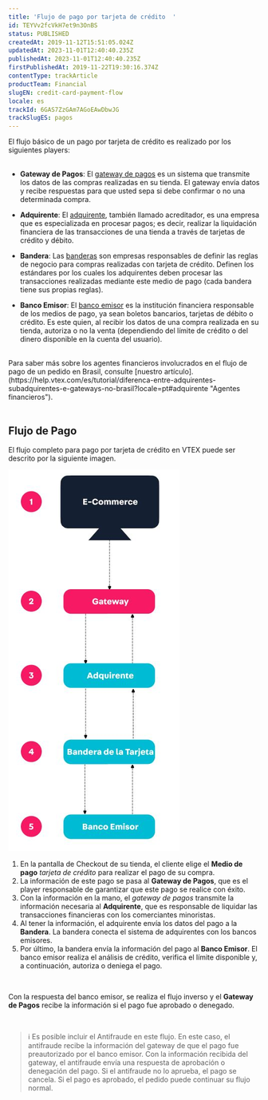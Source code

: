 ```yaml
---
title: 'Flujo de pago por tarjeta de crédito  '
id: TEYVv2fcVkH7et9n3OnBS
status: PUBLISHED
createdAt: 2019-11-12T15:51:05.024Z
updatedAt: 2023-11-01T12:40:40.235Z
publishedAt: 2023-11-01T12:40:40.235Z
firstPublishedAt: 2019-11-22T19:30:16.374Z
contentType: trackArticle
productTeam: Financial
slugEN: credit-card-payment-flow
locale: es
trackId: 6GAS7ZzGAm7AGoEAwDbwJG
trackSlugES: pagos
---
```


El flujo básico de un pago por tarjeta de crédito es realizado por los siguientes players:    
<br/>
- **Gateway de Pagos**: El [gateway de pagos](https://help.vtex.com/es/tutorial/o-que-e-um-gateway-de-pagamentos?locale=pt "Gateway de pagos") es un sistema que transmite los datos de las compras realizadas en su tienda. El gateway envía datos y recibe respuestas para que usted sepa si debe confirmar o no una determinada compra.

- **Adquirente**: El [adquirente](https://help.vtex.com/es/tutorial/diferenca-entre-adquirentes-subadquirentes-e-gateways-no-brasil?locale=pt#adquirente "Adquirente"), también llamado acreditador, es una empresa que es especializada en procesar pagos; es decir, realizar la liquidación financiera de las transacciones de una tienda a través de tarjetas de crédito y débito.

- **Bandera**: Las [banderas](https://help.vtex.com/es/tutorial/que-es-una-bandera-de-tarjeta-de-credito--4bNba5QYuIwKEmac88KwyI "Bandera") son empresas responsables de definir las reglas de negocio para compras realizadas con tarjeta de crédito. Definen los estándares  por los cuales los adquirentes deben procesar las transacciones realizadas mediante este medio de pago (cada bandera tiene sus propias reglas).
- **Banco Emisor**: El [banco emisor](https://help.vtex.com/es/tutorial/o-que-e-banco-emissor?locale=pt "Banco Emisor") es la institución financiera responsable de los medios de pago, ya sean boletos bancarios, tarjetas de débito o crédito. Es este quien, al recibir los datos de una compra realizada en su tienda, autoriza o no la venta (dependiendo del límite de crédito o del dinero disponible en la cuenta del usuario).
<br/>
Para saber más sobre los agentes financieros involucrados en el flujo de pago de un pedido en Brasil, consulte [nuestro artículo].
(https://help.vtex.com/es/tutorial/diferenca-entre-adquirentes-subadquirentes-e-gateways-no-brasil?locale=pt#adquirente "Agentes financieros"). <br/>
<br/>

## Flujo de Pago

El flujo completo para pago por tarjeta de crédito en VTEX puede ser descrito por la siguiente imagen.  

![Tarjeta de crédito - Flujo básico de un pago](https://raw.githubusercontent.com/vtexdocs/help-center-content/refs/heads/main/docs/es/tracks/payments/flujo-de-pago-por-tarjeta-de-credito_1.JPG)

1. En la pantalla de Checkout de su tienda, el cliente elige el **Medio de pago** _tarjeta de crédito_ para realizar el pago de su compra.
2. La información de este pago se pasa al **Gateway de Pagos**, que es el player responsable de garantizar que este pago se realice con éxito.
3. Con la información en la mano, el _gateway de pagos_ transmite la información necesaria al **Adquirente**, que es responsable de liquidar las transacciones financieras con los comerciantes minoristas.
4. Al tener la información, el adquirente envía los datos del pago a la **Bandera**. La bandera conecta el sistema de adquirentes con los bancos emisores.
5. Por último, la bandera envía la información del pago al **Banco Emisor**. El banco emisor realiza el análisis de crédito, verifica el límite disponible y, a continuación, autoriza o deniega el pago.

<br/>

Con la respuesta del banco emisor, se realiza el flujo inverso y el **Gateway de Pagos** recibe la información si el pago fue aprobado o denegado.

<br/>

>ℹ️ Es posible incluir el Antifraude en este flujo. En este caso, el antifraude recibe la información del gateway de que el pago fue  preautorizado por el banco emisor. Con la información recibida del gateway, el antifraude envía una respuesta de aprobación o denegación del pago. Si el antifraude no lo aprueba, el pago se cancela. Si el pago es aprobado, el pedido puede continuar su flujo normal.


